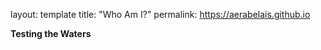 layout: template
title: "Who Am I?"
permalink: https://aerabelais.github.io


**Testing the Waters**
